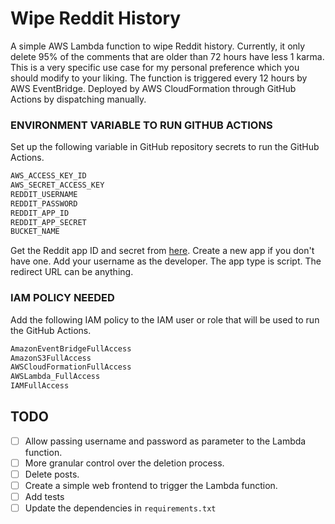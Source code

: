# Wipe Reddit History
A simple AWS Lambda function to wipe Reddit history. Currently, it only delete 95% of the comments that are older than 72 hours have less 1 karma. This is a very specific use case for my personal preference which you should modify to your liking. The function is triggered every 12 hours by AWS EventBridge. Deployed by AWS CloudFormation through GitHub Actions by dispatching manually. 

### ENVIRONMENT VARIABLE TO RUN GITHUB ACTIONS
Set up the following variable in GitHub repository secrets to run the GitHub Actions.
```bash
AWS_ACCESS_KEY_ID
AWS_SECRET_ACCESS_KEY
REDDIT_USERNAME
REDDIT_PASSWORD
REDDIT_APP_ID
REDDIT_APP_SECRET
BUCKET_NAME
```
Get the Reddit app ID and secret from [here](https://www.reddit.com/prefs/apps). Create a new app if you don't have one. Add your username as the developer. The app type is script. The redirect URL can be anything.

### IAM POLICY NEEDED
Add the following IAM policy to the IAM user or role that will be used to run the GitHub Actions.
```bash
AmazonEventBridgeFullAccess	
AmazonS3FullAccess	
AWSCloudFormationFullAccess	
AWSLambda_FullAccess	
IAMFullAccess
```

## TODO
- [ ] Allow passing username and password as parameter to the Lambda function.
- [ ] More granular control over the deletion process.
- [ ] Delete posts.
- [ ] Create a simple web frontend to trigger the Lambda function.
- [ ] Add tests
- [ ] Update the dependencies in `requirements.txt`
